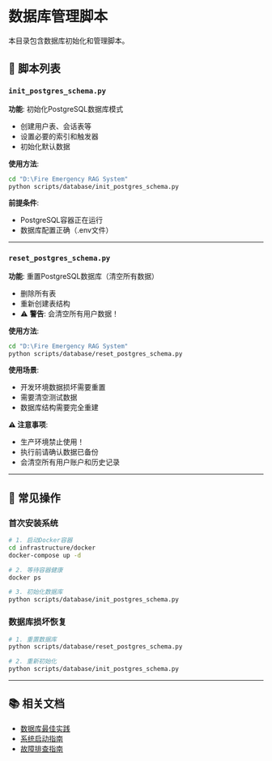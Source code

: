 # 数据库管理脚本

本目录包含数据库初始化和管理脚本。

## 📜 脚本列表

### `init_postgres_schema.py`
**功能**: 初始化PostgreSQL数据库模式
- 创建用户表、会话表等
- 设置必要的索引和触发器
- 初始化默认数据

**使用方法**:
```bash
cd "D:\Fire Emergency RAG System"
python scripts/database/init_postgres_schema.py
```

**前提条件**:
- PostgreSQL容器正在运行
- 数据库配置正确（.env文件）

---

### `reset_postgres_schema.py`
**功能**: 重置PostgreSQL数据库（清空所有数据）
- 删除所有表
- 重新创建表结构
- ⚠️ **警告**: 会清空所有用户数据！

**使用方法**:
```bash
cd "D:\Fire Emergency RAG System"
python scripts/database/reset_postgres_schema.py
```

**使用场景**:
- 开发环境数据损坏需要重置
- 需要清空测试数据
- 数据库结构需要完全重建

**⚠️ 注意事项**:
- 生产环境禁止使用！
- 执行前请确认数据已备份
- 会清空所有用户账户和历史记录

---

## 🔄 常见操作

### 首次安装系统
```bash
# 1. 启动Docker容器
cd infrastructure/docker
docker-compose up -d

# 2. 等待容器健康
docker ps

# 3. 初始化数据库
python scripts/database/init_postgres_schema.py
```

### 数据库损坏恢复
```bash
# 1. 重置数据库
python scripts/database/reset_postgres_schema.py

# 2. 重新初始化
python scripts/database/init_postgres_schema.py
```

---

## 📚 相关文档
- [数据库最佳实践](../../docs/postgresql_best_practices.md)
- [系统启动指南](../../docs/startup_guide.md)
- [故障排查指南](../../docs/troubleshooting_guide.md)

